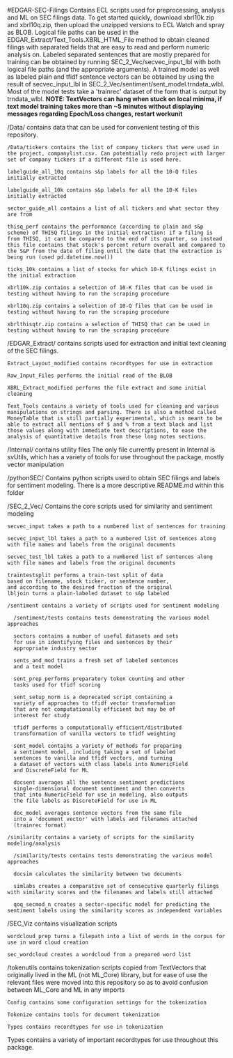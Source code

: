 #EDGAR-SEC-Filings
Contains ECL scripts used for preprocessing, analysis and ML on SEC filings data. To get started quickly, download xbrl10k.zip and xbrl10q.zip, then upload the unzipped versions to ECL Watch and spray as BLOB. Logical file paths can be used in the EDGAR_Extract/Text_Tools.XBRL_HTML_File method to obtain cleaned filings with separated fields that are easy to read and perform numeric analysis on. Labeled separated sentences that are mostly prepared for training can be obtained by running SEC_2_Vec/secvec_input_lbl with both logical file paths (and the appropriate arguments). A trained model as well as labeled plain and tfidf sentence vectors can be obtained by using the result of secvec_input_lbl in SEC_2_Vec/sentiment/sent_model.trndata_wlbl. Most of the model tests take a 'trainrec' dataset of the form that is output by trndata_wlbl. **NOTE: TextVectors can hang when stuck on local minima, if text model training takes more than ~5 minutes without displaying messages regarding Epoch/Loss changes, restart workunit**

  /Data/ contains data that can be used for convenient testing of this repository.
  
    /Data/tickers contains the list of company tickers that were used in the project, companylist.csv. Can potentially redo project with larger set of company tickers if a different file is used here.
    
    labelguide_all_10q contains s&p labels for all the 10-Q files initially extracted
    
    labelguide_all_10k contains s&p labels for all the 10-K files initially extracted
    
    sector_guide_all contains a list of all tickers and what sector they are from
    
    thisq_perf contains the performance (according to plain and s&p scheme) of THISQ filings in the initial extraction: if a filing is from THISQ, it cant be compared to the end of its quarter, so instead this file contains that stock's percent return overall and compared to the S&P from the date of filing until the date that the extraction is being run (used pd.datetime.now())
    
    ticks_10k contains a list of stocks for which 10-K filings exist in the initial extraction
    
    xbrl10k.zip contains a selection of 10-K files that can be used in testing without having to run the scraping procedure
    
    xbrl10q.zip contains a selection of 10-Q files that can be used in testing without having to run the scraping procedure
    
    xbrlthisqtr.zip contains a selection of THISQ that can be used in testing without having to run the scraping procedure

  /EDGAR_Extract/ contains scripts used for extraction and initial text cleaning of the SEC filings.
    
    Extract_Layout_modified contains recordtypes for use in extraction
    
    Raw_Input_Files performs the initial read of the BLOB
    
    XBRL_Extract_modified performs the file extract and some initial cleaning
    
    Text_Tools contains a variety of tools used for cleaning and various manipulations on strings and parsing. There is also a method called MoneyTable that is still partially experimental, which is meant to be able to extract all mentions of $ and % from a text block and list those values along with immediate text descriptions, to ease the analysis of quantitative details from these long notes sections.

  /Internal/ contains utility files
    The only file currently present in Internal is svUtils, which has a variety of tools for use throughout the package, mostly vector manipulation

  /pythonSEC/ Contains python scripts used to obtain SEC filings and labels for sentiment modeling. There is a more descriptive README.md within this folder

  /SEC_2_Vec/ Contains the core scripts used for similarity and sentiment modeling

    secvec_input takes a path to a numbered list of sentences for training
    
    secvec_input_lbl takes a path to a numbered list of sentences along with file names and labels from the original documents
    
    secvec_test_lbl takes a path to a numbered list of sentences along with file names and labels from the original documents
    
    traintestsplit performs a train-test split of data
    based on filename, stock ticker, or sentence number,
    and according to the desired fraction of the original
    lbljoin turns a plain-labeled dataset to s&p labeled
    
    /sentiment contains a variety of scripts used for sentiment modeling

      /sentiment/tests contains tests demonstrating the various model approaches
      
      sectors contains a number of useful datasets and sets
      for use in identifying files and sentences by their
      appropriate industry sector
      
      sents_and_mod trains a fresh set of labeled sentences
      and a text model
      
      sent_prep performs preparatory token counting and other
      tasks used for tfidf scoring
      
      sent_setup_norm is a deprecated script containing a
      variety of approaches to tfidf vector transformation
      that are not computationally efficient but may be of
      interest for study
      
      tfidf performs a computationally efficient/distributed
      transformation of vanilla vectors to tfidf weighting
      
      sent_model contains a variety of methods for preparing
      a sentiment model, including taking a set of labeled
      sentences to vanilla and tfidf vectors, and turning
      a dataset of vectors with class labels into NumericField
      and DiscreteField for ML
      
      docsent averages all the sentence sentiment predictions
      single-dimensional document sentiment and then converts
      that into NumericField for use in modeling, also outputs
      the file labels as DiscreteField for use in ML
      
      doc_model averages sentence vectors from the same file
      into a 'document vector' with labels and filenames attached
      (trainrec format)
    
    /similarity contains a variety of scripts for the similarity modeling/analysis

      /similarity/tests contains tests demonstrating the various model approaches
      
      docsim calculates the similarity between two documents
      
      simlabs creates a comparative set of consecutive quarterly filings with similarity scores and the filenames and labels still attached
      
      qoq_secmod_n creates a sector-specific model for predicting the sentiment labels using the similarity scores as independent variables

  /SEC_Viz contains visualization scripts
    
    wordcloud_prep turns a filepath into a list of words in the corpus for use in word cloud creation
    
    sec_wordcloud creates a wordcloud from a prepared word list

  /tokenutils contains tokenization scripts copied from TextVectors that originally lived in the ML (not ML_Core) library, but for ease of use the relevant files were moved into this repository so as to avoid confusion between ML_Core and ML in any imports
    
    Config contains some configuration settings for the tokenization
    
    Tokenize contains tools for document tokenization
    
    Types contains recordtypes for use in tokenization


Types contains a variety of important recordtypes for use throughout this package.